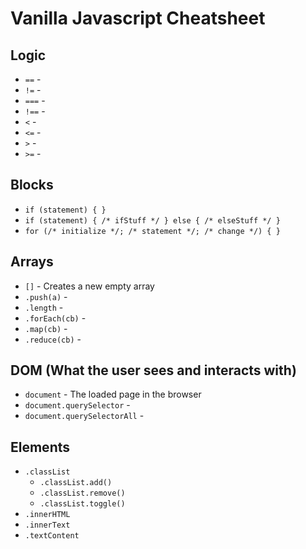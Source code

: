 # Vanilla Javascript Cheatsheet

## Logic

* `==` -
* `!=` -
* `===` -
* `!==` -
* `<` -
* `<=` -
* `>` -
* `>=` -

## Blocks

* `if (statement) { }`
* `if (statement) { /* ifStuff */ } else { /* elseStuff */ }`
* `for (/* initialize */; /* statement */; /* change */) { }`

## Arrays

* `[]` - Creates a new empty array
* `.push(a)` -
* `.length` -
* `.forEach(cb)` -
* `.map(cb)` -
* `.reduce(cb)` -

## DOM (What the user sees and interacts with)

* `document` - The loaded page in the browser
* `document.querySelector` -
* `document.querySelectorAll` -

## Elements

* `.classList`
  - `.classList.add()`
  - `.classList.remove()`
  - `.classList.toggle()`
* `.innerHTML`
* `.innerText`
* `.textContent`
